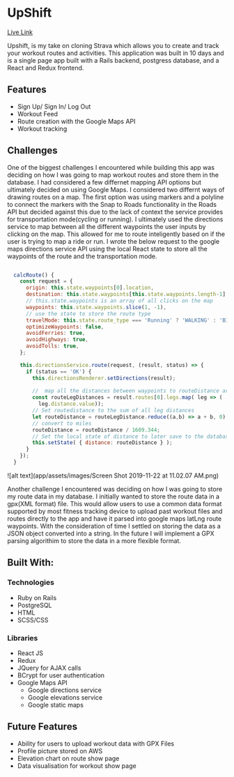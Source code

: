 # UpShift

[Live Link](https://upshift.herokuapp.com/#/)

Upshift, is my take on cloning Strava which allows you to create and track your workout routes and activities. This application was built in 10 days and is a single page app built with a Rails backend, postgress database, and a React and Redux frontend.

## Features
* Sign Up/ Sign In/ Log Out
* Workout Feed
* Route creation with the Google Maps API
* Workout tracking

## Challenges

One of the biggest challenges I encountered while building this app was deciding on how I was going to map workout routes and store them in the database. I had considered a few differnet mapping API options but ultimately decided on using Google Maps. I considered two differnt ways of drawing routes on a map. The first option was using markers and a polyline to connect the markers with the Snap to Roads functionality in the Roads API but decided against this due to the lack of context the service provides for transportation mode(cycling or running). I ultimately used the directions service to map between all the different waypoints the user inputs by clicking on the map. This allowed for me to route inteligently based on if the user is trying to map a ride or run. I wrote the below request to the google maps directions service API using the local React state to store all the waypoints of the route and the transportation mode.

```javascript

  calcRoute() {
    const request = {
      origin: this.state.waypoints[0].location,
      destination: this.state.waypoints[this.state.waypoints.length-1].location,
      // this.state.waypoints is an array of all clicks on the map
      waypoints: this.state.waypoints.slice(1, -1),
      // use the state to store the route type
      travelMode: this.state.route_type === 'Running' ? 'WALKING' : 'BICYCLING',
      optimizeWaypoints: false,
      avoidFerries: true,
      avoidHighways: true,
      avoidTolls: true,
    };

    this.directionsService.route(request, (result, status) => {
      if (status == 'OK') {
        this.directionsRenderer.setDirections(result);
        
        //  map all the distances between waypoints to routeDistance array
        const routeLegDistances = result.routes[0].legs.map( leg => (
          leg.distance.value));
        // Set routedistance to the sum of all leg distances
        let routeDistance = routeLegDistance.reduce((a,b) => a + b, 0)
        // convert to miles
        routeDistance = routeDistance / 1609.344;
        // Set the local state of distance to later save to the database
        this.setState( { distance: routeDistance } );
      }
    });
  }

  ```
![alt text](app/assets/images/Screen Shot 2019-11-22 at 11.02.07 AM.png)

Another challenge I encountered was deciding on how I was going to store my route data in my database. I initially wanted to store the route data in a gpx(XML format) file. This would allow users to use a common data format supported by most fitness tracking device to upload past workout files and routes directly to the app and have it parsed into google maps latLng route waypoints. With the consideration of time I settled on storing the data as a JSON object converted into a string. In the future I will implement a GPX parsing algorithim to store the data in a more flexible format.


## Built With:
### Technologies
* Ruby on Rails
* PostgreSQL
* HTML
* SCSS/CSS

### Libraries
* React JS
* Redux
* JQuery for AJAX calls
* BCrypt for user authentication
* Google Maps API
  * Google directions service
  * Google elevations service
  * Google static maps


## Future Features
* Ability for users to upload workout data with GPX Files
* Profile picture stored on AWS
* Elevation chart on route show page
* Data visualisation for workout show page


